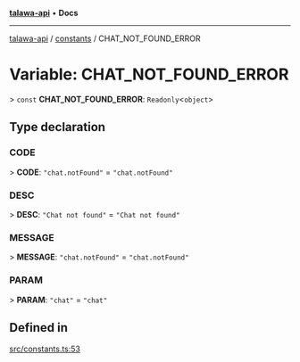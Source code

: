 [**talawa-api**](../../README.md) • **Docs**

***

[talawa-api](../../modules.md) / [constants](../README.md) / CHAT\_NOT\_FOUND\_ERROR

# Variable: CHAT\_NOT\_FOUND\_ERROR

\> `const` **CHAT\_NOT\_FOUND\_ERROR**: `Readonly`\<`object`\>

## Type declaration

### CODE

\> **CODE**: `"chat.notFound"` = `"chat.notFound"`

### DESC

\> **DESC**: `"Chat not found"` = `"Chat not found"`

### MESSAGE

\> **MESSAGE**: `"chat.notFound"` = `"chat.notFound"`

### PARAM

\> **PARAM**: `"chat"` = `"chat"`

## Defined in

[src/constants.ts:53](https://github.com/PalisadoesFoundation/talawa-api/blob/790ab2939a7c80eb0ff31afd318f8889a001f225/src/constants.ts#L53)
